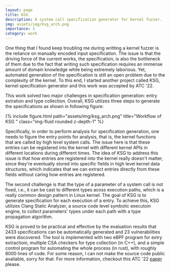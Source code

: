 ```yaml
---
layout: page
title: KSG
description: A system call specification generator for kernel fuzzer.
img: assets/img/ksg_arch.png
importance: 1
category: work
---
```


One thing that I found keep troubling me during writting a kernel fuzzer is the reliance on manually encoded input specification. 
The issue is that the driving force of the current works, the specification, is also the bottleneck of them due to the fact that writing such specification requires an immense amount of domain knowledge while being extremely laborious. 
Yet, automated generation of the specification is still an open problem due to the complexity of the kernel.
To this end, I started another project called KSG, kernel specification generator and this work was accepted by ATC '22.

This work solved two major challenges in specification generation: entry extration and type collection. Overall, KSG utilizes three steps to generate the specifications as shown in following figure:
<div class="col-sm mt-3 mt-md-0">
        {% include figure.html path="assets/img/ksg_arch.png" title="Workflow of KSG " class="img-fluid rounded z-depth-1" %}
</div>

Specifically, in order to perform analysis for specification generation, one needs to figure the entry points for analysis, that is, the kernel functions that are called by high level system calls.
The issue here is that these entries can be registered into the kernel with different kernel APIs in different locations during different times.
The idea of KSG to address this issue is that how entries are registered into the kernel really doesn't matter, since they're eventually stored into specific fields in high level kernel data structures, which indicates that we can extract entries directly from these fields without caring how entries are registered. 


The second challenge is that the type of a parameter of a system call is not fixed, i.e., it can be cast to different types acoss execution paths, which is a really common design pattern in Linux kernel. 
The goal of KSG is to generate specification for each execution of a entry. 
To achieve this, KSG utilizes Clang Static Analyzer, a source code level symbolic executoin engine, to collect parameters' types under each path with a type propagation algorithm.


KSG is proved to be practical and effective by the evaluation results that 2433 specifications can be automatically generated and 23 vulnerabilities were discovered. 
The tool is implemented with two eBPF program for extry extractioin, multiple CSA checkers for type collection (in C++), and a simple control program for automating the whole process (in rust), with roughly 8000 lines of code.
For some reason, I can not make the source code public avaliable, sorry for that.
For more information, checkout this ATC '22 [paper](assets/pdf/KSG.pdf) please.
